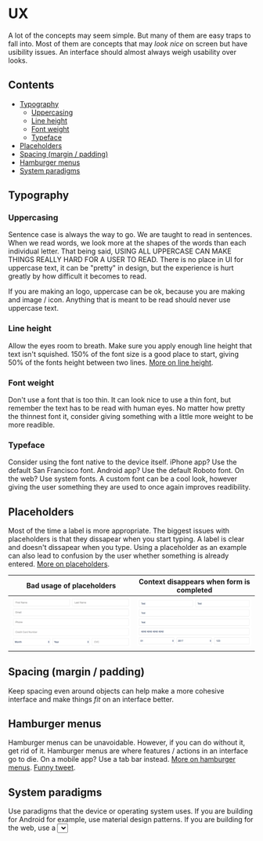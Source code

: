# UX

A lot of the concepts may seem simple.
But many of them are easy traps to fall into.
Most of them are concepts that may _look nice_ on screen but have usibility issues.
An interface should almost always weigh usability over looks.

## Contents
* [Typography](#typography)
  * [Uppercasing](#uppercasing)
  * [Line height](#line-height)
  * [Font weight](#font-weight)
  * [Typeface](#typeface)
* [Placeholders](#placeholders)
* [Spacing (margin / padding)](#spacing-margin--padding)
* [Hamburger menus](#hamburger-menus)
* [System paradigms](#system-paradigms)

## Typography

### Uppercasing

Sentence case is always the way to go.
We are taught to read in sentences.
When we read words, we look more at the shapes of the words than each individual letter.
That being said, USING ALL UPPERCASE CAN MAKE THINGS REALLY HARD FOR A USER TO READ.
There is no place in UI for uppercase text, it can be "pretty" in design, but the experience is hurt greatly by how difficult it becomes to read.

If you are making an logo, uppercase can be ok, because you are making and image / icon.
Anything that is meant to be read should never use uppercase text.

### Line height

Allow the eyes room to breath.
Make sure you apply enough line height that text isn't squished.
150% of the font size is a good place to start, giving 50% of the fonts height between two lines.
[More on line height](https://www.quora.com/What-is-the-ideal-line-height-for-readability).

### Font weight

Don't use a font that is too thin.
It can look nice to use a thin font, but remember the text has to be read with human eyes.
No matter how pretty the thinnest font it, consider giving something with a little more weight to be more readible.

### Typeface

Consider using the font native to the device itself.
iPhone app? Use the default San Francisco font.
Android app? Use the default Roboto font.
On the web? Use system fonts.
A custom font can be a cool look, however giving the user something they are used to once again improves readibility.

## Placeholders

Most of the time a label is more appropriate.
The biggest issues with placeholders is that they dissapear when you start typing.
A label is clear and doesn't dissapear when you type.
Using a placeholder as an example can also lead to confusion by the user whether something is already entered.
[More on placeholders](https://uxdesign.cc/alternatives-to-placeholder-text-13f430abc56f#.36p3oc4qo).

| Bad usage of placeholders | Context disappears when form is completed |
| --- | --- |
| ![Bad example](/img/placeholder-1.png) | ![Bad example](/img/placeholder-2.png) |

## Spacing (margin / padding)

Keep spacing even around objects can help make a more cohesive interface and make things _fit_ on an interface better.

## Hamburger menus

Hamburger menus can be unavoidable.
However, if you can do without it, get rid of it.
Hamburger menus are where features / actions in an interface go to die.
On a mobile app? Use a tab bar instead.
[More on hamburger menus](https://lmjabreu.com/post/why-and-how-to-avoid-hamburger-menus/).
[Funny tweet](https://twitter.com/lukew/status/443425041795928064?ref_src=twsrc%5Etfw).

## System paradigms

Use paradigms that the device or operating system uses.
If you are building for Android for example, use material design patterns.
If you are building for the web, use a <select> input isntead of using a custom select dropdown.
The select will be interpreted by the device you are on and displayed to the user appropriatly.
If a use is on an iOS device, don't use patterns from Android and vice versus.
Keep the user comfortable with what they know and use every day.
